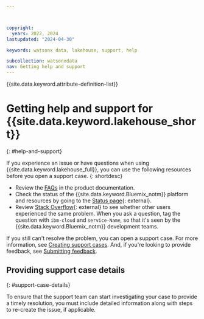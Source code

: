 ```yaml
---



copyright:
  years: 2022, 2024
lastupdated: "2024-04-30"

keywords: watsonx data, lakehouse, support, help

subcollection: watsonxdata
nav: Getting help and support
---
```


{{site.data.keyword.attribute-definition-list}}



# Getting help and support for {{site.data.keyword.lakehouse_short}}
{: #help-and-support}

If you experience an issue or have questions when using {{site.data.keyword.lakehouse_full}}, you can use the following resources before you open a support case.
{: shortdesc}

* Review the [FAQs](/docs/watsonxdata?topic=watsonxdata-faqs) in the product documentation.
* Check the status of the {{site.data.keyword.Bluemix_notm}} platform and resources by going to the [Status page](https://cloud.ibm.com/status){: external}.
* Review [Stack Overflow](https://stackoverflow.com/questions/tagged/ibm-cloud){: external} to see whether other users experienced the same problem. When you ask a question, tag the question with `ibm-cloud` and `service-Name`, so that it's seen by the {{site.data.keyword.Bluemix_notm}} development teams.


If you still can't resolve the problem, you can open a support case. For more information, see [Creating support cases](/docs/get-support?topic=get-support-open-case). And, if you're looking to provide feedback, see [Submitting feedback](/docs/overview?topic=overview-feedback).


## Providing support case details
{: #support-case-details}

To ensure that the support team can start investigating your case to provide a timely resolution, you must include detailed information along with steps to re-create the issue, if applicable.
